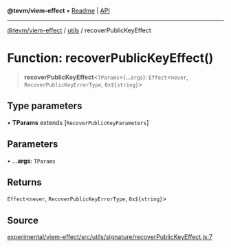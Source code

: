**@tevm/viem-effect** • [Readme](../../README.md) \| [API](../../modules.md)

***

[@tevm/viem-effect](../../README.md) / [utils](../README.md) / recoverPublicKeyEffect

# Function: recoverPublicKeyEffect()

> **recoverPublicKeyEffect**\<`TParams`\>(...`args`): `Effect`\<`never`, `RecoverPublicKeyErrorType`, ```0x${string}```\>

## Type parameters

• **TParams** extends [`RecoverPublicKeyParameters`]

## Parameters

• ...**args**: `TParams`

## Returns

`Effect`\<`never`, `RecoverPublicKeyErrorType`, ```0x${string}```\>

## Source

[experimental/viem-effect/src/utils/signature/recoverPublicKeyEffect.js:7](https://github.com/evmts/tevm-monorepo/blob/main/experimental/viem-effect/src/utils/signature/recoverPublicKeyEffect.js#L7)
